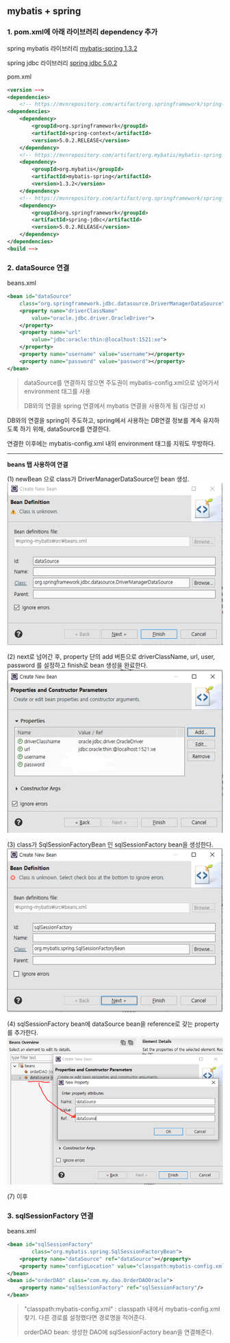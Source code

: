 ## mybatis + spring

### 1.  pom.xml에 아래 라이브러리 dependency 추가

spring mybatis 라이브러리
[mybatis-spring 1.3.2](https://mvnrepository.com/artifact/org.mybatis/mybatis-spring/1.3.2)

spring jdbc 라이브러리
[spring jdbc 5.0.2](https://mvnrepository.com/artifact/org.springframework/spring-jdbc/5.0.2.RELEASE)

pom.xml
```xml
<version ~~>
<dependencies>
  	<!-- https://mvnrepository.com/artifact/org.springframework/spring-context -->
<dependencies>
	<dependency>
    	<groupId>org.springframework</groupId>
   	 	<artifactId>spring-context</artifactId>
    	<version>5.0.2.RELEASE</version>
	</dependency>
	<!-- https://mvnrepository.com/artifact/org.mybatis/mybatis-spring -->
	<dependency>
    	<groupId>org.mybatis</groupId>
  		<artifactId>mybatis-spring</artifactId>
   		<version>1.3.2</version>
	</dependency>
	<!-- https://mvnrepository.com/artifact/org.springframework/spring-jdbc -->
	<dependency>
    	<groupId>org.springframework</groupId>
    	<artifactId>spring-jdbc</artifactId>
    	<version>5.0.2.RELEASE</version>
	</dependency>
</dependencies>
<build ~~>
```

### 2. dataSource 연결
beans.xml
```xml
<bean id="dataSource"
	class="org.springframework.jdbc.datasource.DriverManagerDataSource">
	<property name="driverClassName"
		value="oracle.jdbc.driver.OracleDriver">
	</property>
	<property name="url"
		value="jdbc:oracle:thin:@localhost:1521:xe">
	</property>
	<property name="username" value="username"></property>
	<property name="password" value="password"></property>
</bean>
```
>dataSource를 연결하지 않으면 주도권이 mybatis-config.xml으로 넘어가서 environment 태그를 사용
>
>DB와의 연결을 spring 연결에서 mybatis 연결을 사용하게 됨 (일관성 x)


DB와의 연결을 spring이 주도하고, spring에서 사용하는 DB연결 정보를 계속 유지하도록 하기 위해, dataSource를 연결한다.

연결한 이후에는 mybatis-config.xml 내의 environment 태그를 지워도 무방하다.

---
**beans 탭 사용하여 연결**

(1) newBean 으로 class가 DriverManagerDataSource인 bean 생성.
![setting1](https://github.com/ette9844/writing_md/blob/master/imgs/spring-mybatis-setting1.PNG?raw=true)

(2) next로 넘어간 후, property 단의 add 버튼으로 driverClassName, url, user, password 를 설정하고 finish로 bean 생성을 완료한다.
![setting3](https://github.com/ette9844/writing_md/blob/master/imgs/spring-mybatis-setting4.PNG?raw=true)

(3) class가 SqlSessionFactoryBean 인 sqlSessionFactory bean을 생성한다.
![setting1](https://github.com/ette9844/writing_md/blob/master/imgs/spring-mybatis-setting5.PNG?raw=true)

(4) sqlSessionFactory bean에 dataSource bean을 reference로 갖는 property를 추가한다.
![setting1](https://github.com/ette9844/writing_md/blob/master/imgs/spring-mybatis-setting6.PNG?raw=true)

(7) 이후 

### 3. sqlSessionFactory 연결
beans.xml
```xml
<bean id="sqlSessionFactory"
		class="org.mybatis.spring.SqlSessionFactoryBean">
	<property name="dataSource" ref="dataSource"></property>
	<property name="configLocation" value="classpath:mybatis-config.xml"></property>
</bean>
<bean id="orderDAO" class="com.my.dao.OrderDAOOracle">
	<property name="sqlSessionFactory" ref="sqlSessionFactory"/>
</bean>
```
>"classpath:mybatis-config.xml" : classpath 내에서 mybatis-config.xml 찾기. 다른 경로를 설정했다면 경로명을 적어준다.
>
>orderDAO bean: 생성한 DAO에 sqlSessionFactory bean을 연결해준다.
<!--stackedit_data:
eyJoaXN0b3J5IjpbNDgzOTYzODQ2LDE4NTk1Mjc0NjAsMTExNj
MzNjU4M119
-->